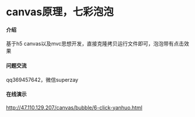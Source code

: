 # canvas原理，七彩泡泡

#### 介绍
基于h5 canvas以及mvc思想开发，直接克隆拷贝运行文件即可，泡泡带有点击效果
#### 问题交流
qq369457642，微信superzay
#### 在线演示
http://47.110.129.207/canvas/bubble/6-click-yanhuo.html


